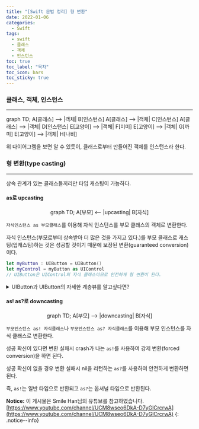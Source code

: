```yaml
---
title: "[Swift 문법 정리] 형 변환"
date: 2022-01-06
categories:
  - Swift
tags:
  - swift
  - 클래스
  - 객체
  - 인스턴스
toc: true
toc_label: "목차"
toc_icon: bars
toc_sticky: true
---
```


### 클래스, 객체, 인스턴스

---

<div class="mermaid">
    graph TD;
        A[클래스] --> |객체| B[인스턴스]
        A[클래스] --> |객체| C[인스턴스]
        A[클래스] --> |객체| D[인스턴스]
        E[고양이] --> |객체| F[미미]
        E[고양이] --> |객체| G[까미]
        E[고양이] --> |객체| H[나비]
</div>

위 다이어그램을 보면 알 수 있듯이, 클래스로부터 만들어진 객체를 인스턴스라 한다.

### 형 변환(type casting)

---

상속 관계가 있는 클래스들끼리만 타입 캐스팅이 가능하다.

#### as로 upcasting

<center>
    <div class="mermaid">
        graph TD;
            A[부모] <-- |upcasting| B[자식]
    </div>
</center>

`자식인스턴스 as 부모클래스`를 이용해 자식 인스턴스를 부모 클래스의 객체로 변환한다.

자식 인스턴스(부모로부터 상속받아 더 많은 것을 가지고 있다.)를 부모 클래스로 캐스팅(업캐스팅)하는 것은 성공할 것이기 때문에 보장된 변환(guaranteed conversion)이다.

```swift
let myButton : UIButton = UIButton()
let myControl = myButton as UIControl
// UIButton은 UIControl의 자식 클래스이므로 안전하게 형 변환이 된다.
```

<details>
<summary>UIButton과 UIButton의 자세한 계층뷰를 알고싶다면?</summary>
<div markdown="1">       

![계층뷰]({{ site.url }}{{ site.baseurl }}/assets/images/uikithierarchy.jfif){: .align-center}

더 자세한 계층뷰 : [https://www.xmind.net/m/9TFEaz/#](https://www.xmind.net/m/9TFEaz/#)

</div>
</details>

#### as! as?로 downcasting

<center>
    <div class="mermaid">
        graph TD;
            A[부모] --> |downcasting| B[자식]
    </div>
</center>

`부모인스턴스 as! 자식클래스`나 `부모인스턴스 as? 자식클래스`를 이용해 부모 인스턴스를 자식 클래스로 변환한다.

성공 확신이 있다면 변환 실패시 crash가 나는 `as!`를 사용하여 강제 변환(forced conversion)을 하면 된다.

성공 확신이 없을 경우 변환 실패시 nil을 리턴하는 `as?`를 사용하여 안전하게 변환하면 된다.

즉, `as!`는 일반 타입으로 반환되고 `as?`는 옵셔널 타입으로 반환된다.


**Notice:** 이 게시물은 Smile Han님의 유튜브를 참고하였습니다.
[https://www.youtube.com/channel/UCM8wseo6DkA-D7yGlCrcrwA](https://www.youtube.com/channel/UCM8wseo6DkA-D7yGlCrcrwA)
{: .notice--info}